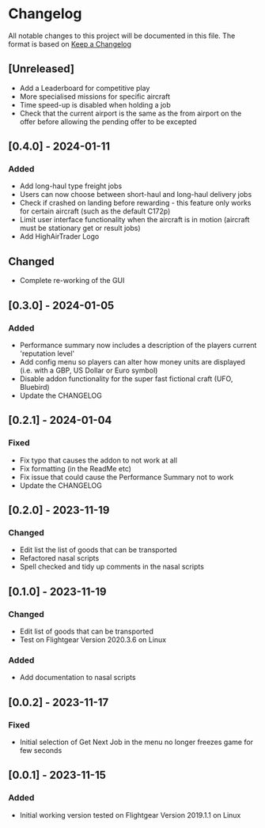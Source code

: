# Changelog

All notable changes to this project will be documented in this file.
The format is based on [Keep a Changelog](https://keepachangelog.com/en/1.0.0/)

## [Unreleased]

- Add a Leaderboard for competitive play
- More specialised missions for specific aircraft
- Time speed-up is disabled when holding a job
- Check that the current airport is the same as the from airport on the offer before allowing the pending offer to be excepted

## [0.4.0] - 2024-01-11

### Added

- Add long-haul type freight jobs
- Users can now choose between short-haul and long-haul delivery jobs
- Check if crashed on landing before rewarding - this feature only works for certain aircraft (such as the default C172p)
- Limit user interface functionality when the aircraft is in motion (aircraft must be stationary get or result jobs)
- Add HighAirTrader Logo

## Changed

- Complete re-working of the GUI

## [0.3.0] - 2024-01-05

### Added

- Performance summary now includes a description of the players current 'reputation level'
- Add config menu so players can alter how money units are displayed (i.e. with a GBP, US Dollar or Euro symbol)
- Disable addon functionality for the super fast fictional craft (UFO, Bluebird)
- Update the CHANGELOG

## [0.2.1] - 2024-01-04

### Fixed

- Fix typo that causes the addon to not work at all
- Fix formatting (in the ReadMe etc)
- Fix issue that could cause the Performance Summary not to work
- Update the CHANGELOG

## [0.2.0] - 2023-11-19

### Changed

- Edit list the list of goods that can be transported
- Refactored nasal scripts
- Spell checked and tidy up comments in the nasal scripts

## [0.1.0] - 2023-11-19

### Changed

- Edit list of goods that can be transported
- Test on Flightgear Version 2020.3.6 on Linux

### Added

- Add documentation to nasal scripts

## [0.0.2] - 2023-11-17

### Fixed

- Initial selection of Get Next Job in the menu no longer freezes game for few seconds

## [0.0.1] - 2023-11-15

### Added

- Initial working version tested on Flightgear Version 2019.1.1 on Linux
